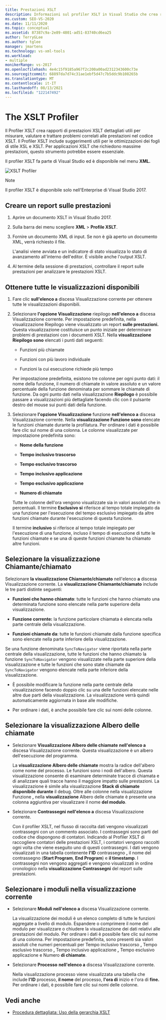 ```yaml
---
title: Prestazioni XSLT
description: Informazioni sul profiler XSLT in Visual Studio che crea report dettagliati sulle prestazioni XSLT per ottimizzare le prestazioni del codice XSLT.
ms.custom: SEO-VS-2020
ms.date: 11/11/2020
ms.topic: conceptual
ms.assetid: 87387c9a-2e89-4801-ad51-83740cd6ea25
author: TerryGLee
ms.author: tglee
manager: jmartens
ms.technology: vs-xml-tools
ms.workload:
- multiple
monikerRange: vs-2017
ms.openlocfilehash: 4e4c15f9185a967f2c200a00ad2312343600c73e
ms.sourcegitcommit: 68897da7d74c31ae1ebf5d47c7b5ddc9b108265b
ms.translationtype: MT
ms.contentlocale: it-IT
ms.lasthandoff: 08/13/2021
ms.locfileid: "122147492"
---
```

# <a name="the-xslt-profiler"></a>The XSLT Profiler

Il Profiler XSLT crea rapporti di prestazioni XSLT dettagliati utili per misurare, valutare e trattare problemi correlati alle prestazioni nel codice XSLT. Il Profiler XSLT include suggerimenti utili per le ottimizzazioni dei fogli di stile XSL e XSLT. Per applicazioni XSLT che richiedono massime prestazioni, questo strumento potrebbe essere essenziale.

Il profiler XSLT fa parte di Visual Studio ed è disponibile nel menu **XML.**

![XSLT Profiler](../xml-tools/media/profile-xslt-menu.png "Screenshot delle voci di menu XML in Visual Studio 2017")

> [!NOTE]
> Il profiler XSLT è disponibile solo nell'Enterprise di Visual Studio 2017.

## <a name="create-a-performance-report"></a>Creare un report sulle prestazioni

1. Aprire un documento XSLT in Visual Studio 2017.

2. Sulla barra dei menu scegliere **XML**  >  **Profile XSLT**.

3. Fornire un documento XML di input. Se non è già aperto un documento XML, verrà richiesto il file.

   L'analisi viene avviata e un indicatore di stato visualizza lo stato di avanzamento all'interno dell'editor. È visibile anche l'output XSLT.

4. Al termine della sessione di prestazioni, controllare il report sulle prestazioni per analizzare le prestazioni XSLT.

## <a name="get-all-available-views"></a>Ottenere tutte le visualizzazioni disponibili

1. Fare clic **sull'elenco a** discesa Visualizzazione corrente per ottenere tutte le visualizzazioni disponibili.

2. Selezionare **l'opzione Visualizzazione** riepilogo **nell'elenco a** discesa Visualizzazione corrente. Per impostazione predefinita, nella visualizzazione Riepilogo viene visualizzato un report **sulle prestazioni.** Questa visualizzazione costituisce un punto iniziale per determinare problemi di prestazioni con i documenti XSLT. Nella **visualizzazione Riepilogo sono** elencati i punti dati seguenti:

   - Funzioni più chiamate

   - Funzioni con più lavoro individuale

   - Funzioni la cui esecuzione richiede più tempo

   Per impostazione predefinita, esistono tre colonne per ogni punto dati: il nome della funzione, il numero di chiamate in valore assoluto e un valore percentuale della funzione denominata per sommare le chiamate di funzione. Da ogni punto dati nella visualizzazione **Riepilogo** è possibile passare a visualizzazioni più dettagliate facendo clic con il pulsante destro del mouse sui punti dati della funzione.

3. Selezionare **l'opzione Visualizzazione** funzione **nell'elenco a** discesa Visualizzazione corrente. Nella **visualizzazione Funzione sono** elencate le funzioni chiamate durante la profilatura. Per ordinare i dati è possibile fare clic sul nome di una colonna. Le colonne visualizzate per impostazione predefinita sono:

    - **Nome della funzione**

    - **Tempo inclusivo trascorso**

    - **Tempo esclusivo trascorso**

    - **Tempo inclusivo applicazione**

    - **Tempo esclusivo applicazione**

    - **Numero di chiamate**

   Tutte le colonne dell'ora vengono visualizzate sia in valori assoluti che in percentuali. Il termine **Esclusivo si** riferisce al tempo totale impiegato da una funzione per l'esecuzione del tempo esclusivo impiegato da altre funzioni chiamate durante l'esecuzione di questa funzione.

   Il termine **inclusivo** si riferisce al tempo totale impiegato per l'esecuzione di una funzione, incluso il tempo di esecuzione di tutte le funzioni chiamate e se una di queste funzioni chiamate ha chiamato altre funzioni.

## <a name="select-callercallee-view"></a>Selezionare la visualizzazione Chiamante/chiamato

Selezionare **la visualizzazione Chiamante/chiamato** nell'elenco **a** discesa Visualizzazione corrente. La **visualizzazione Chiamante/chiamato** include le tre parti distinte seguenti:

- **Funzioni che hanno chiamato**: tutte le funzioni che hanno chiamato una determinata funzione sono elencate nella parte superiore della visualizzazione.

- **Funzione corrente:** la funzione particolare chiamata è elencata nella parte centrale della visualizzazione.

- **Funzioni chiamate da**: tutte le funzioni chiamate dalla funzione specifica sono elencate nella parte inferiore della visualizzazione.

Se una funzione denominata `SyncToNavigator` viene riportata nella parte centrale della visualizzazione, tutte le funzioni che hanno chiamato la funzione `SyncToNavigator` vengono visualizzate nella parte superiore della visualizzazione e tutte le funzioni che sono state chiamate da `SyncToNavigator` vengono elencate nella parte inferiore della visualizzazione.

- È possibile modificare la funzione nella parte centrale della visualizzazione facendo doppio clic su una delle funzioni elencate nelle altre due parti della visualizzazione. La visualizzazione verrà quindi automaticamente aggiornata in base alle modifiche.

- Per ordinare i dati, è anche possibile fare clic sui nomi delle colonne.

## <a name="select-call-tree-view"></a>Selezionare la visualizzazione Albero delle chiamate

- Selezionare **Visualizzazione Albero delle chiamate** **nell'elenco a** discesa Visualizzazione corrente. Questa visualizzazione è un albero dell'esecuzione del programma.

   La **visualizzazione Albero delle chiamate** mostra la radice dell'albero come nome del processo. Le funzioni sono i nodi dell'albero. Questa visualizzazione consente di esaminare determinate tracce di chiamata e di analizzare quali tracce hanno il maggiore impatto sulle prestazioni. La visualizzazione è simile alla visualizzazione **Stack di chiamate disponibile durante** il debug. Oltre alle colonne nella visualizzazione Funzione **,** nella **visualizzazione** Albero delle chiamate è presente una colonna aggiuntiva per visualizzare il nome **del modulo**.

- Selezionare **Contrassegni** **nell'elenco a** discesa Visualizzazione corrente.

   Con il profiler XSLT, nel flusso di raccolta dati vengono visualizzati contrassegni con un commento associato. I contrassegni sono parti del codice che dispongono di contatori. Indicando al Profiler XSLT di raccogliere contatori delle prestazioni XSLT, i contatori vengono raccolti ogni volta che viene eseguito uno di questi contrassegni. I dati vengono visualizzati in una tabella contenente **l'ID** contrassegno **,** il nome del contrassegno (**Start Program**, **End Program**) e **il timestamp**. I contrassegni non vengono aggregati e vengono visualizzati in ordine cronologico nella **visualizzazione Contrassegni** del report sulle prestazioni.

## <a name="select-modules-in-the-current-view"></a>Selezionare i moduli nella visualizzazione corrente

- Selezionare **Moduli** **nell'elenco a** discesa Visualizzazione corrente.

   La visualizzazione dei moduli è un elenco completo di tutte le funzioni aggregate a livello di modulo. Espandere o comprimere il nome del modulo per visualizzare o chiudere la visualizzazione dei dati relativi alle prestazioni del modulo. Per ordinare i dati è possibile fare clic sul nome di una colonna. Per impostazione predefinita, sono presenti sia valori assoluti che numeri percentuali per Tempo inclusivo trascorso **,** Tempo esclusivo trascorso **,** Tempo inclusivo applicazione **,** Tempo esclusivo applicazione e Numero **di chiamate**.

- Selezionare **Processo** **nell'elenco a** discesa Visualizzazione corrente.

   Nella visualizzazione processo viene visualizzata una tabella che include **l'ID** processo, **il nome** del processo, **l'ora di** inizio e l'ora di **fine.** Per ordinare i dati, è possibile fare clic sui nomi delle colonne.

## <a name="see-also"></a>Vedi anche

- [Procedura dettagliata: Uso della gerarchia XSLT](../xml-tools/walkthrough-using-xslt-hierarchy.md)
